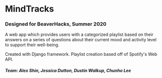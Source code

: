 # MindTracks
### Designed for BeaverHacks, Summer 2020
A web app which provides users with a categorized playlist based on their answers on a series of questions about their current mood and activity level to support their well-being.

Created with Django framework. Playlist creation based off of Spotify's Web API.

##### Team: Alex Shin, Jessica Dutton, Dustin Walkup, Chunho Lee
